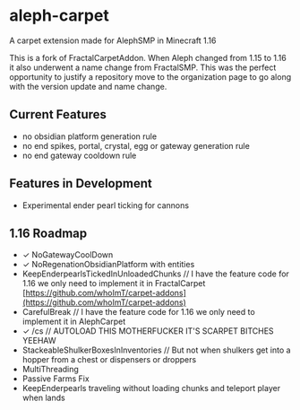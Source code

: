 # aleph-carpet
A carpet extension made for AlephSMP in Minecraft 1.16

This is a fork of FractalCarpetAddon. When Aleph changed from 1.15 to 1.16 it also underwent a name change from FractalSMP. This was the perfect opportunity to justify a repository move to the organization page to go along with the version update and name change.
## Current Features
- no obsidian platform generation rule
- no end spikes, portal, crystal, egg or gateway generation rule
- no end gateway cooldown rule
## Features in Development
- Experimental ender pearl ticking for cannons 
## 1.16 Roadmap
-   ✓ NoGatewayCoolDown
-   ✓ NoRegenationObsidianPlatform with entities
-   KeepEnderpearlsTickedInUnloadedChunks // I have the feature code for 1.16 we only need to implement it in FractalCarpet [](https://github.com/whoImT/carpet-addons)[https://github.com/whoImT/carpet-addons](https://github.com/whoImT/carpet-addons)
-   CarefulBreak // I have the feature code for 1.16 we only need to implement it in AlephCarpet
-   ✓ /cs // AUTOLOAD THIS MOTHERFUCKER IT'S SCARPET BITCHES YEEHAW
-   StackeableShulkerBoxesInInventories // But not when shulkers get into a hopper from a chest or dispensers or droppers
-   MultiThreading
-   Passive Farms Fix
-   KeepEnderpearls traveling without loading chunks and teleport player when lands
